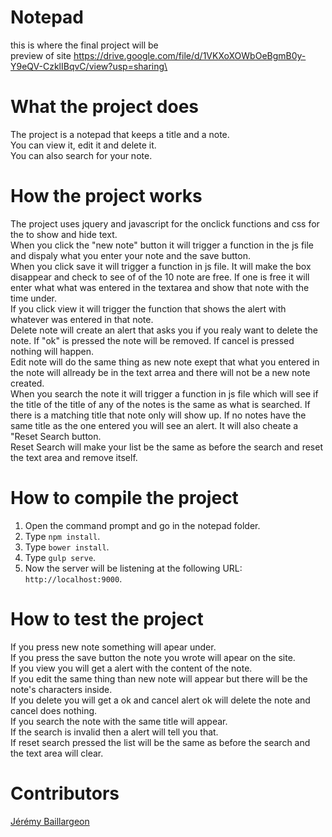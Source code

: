 # Notepad
this is where the final project will be<br/>
preview of site https://drive.google.com/file/d/1VKXoXOWbOeBgmB0y-Y9eQV-CzklIBqvC/view?usp=sharing\

# What the project does
The project is a notepad that keeps a title and a note. <br/>
You can view it, edit it and delete it.<br/>
You can also search for your note.

# How the project works
The project uses jquery and javascript for the onclick functions and css for the to show and hide text.<br/>
When you click the "new note" button it will trigger a function in the js file and dispaly what you enter your note and the save button. <br/>
When you click save it will trigger a function in js file. It will make the box disappear and check to see of of the 10 note are free. If one is free it will enter what what was entered in the textarea and show that note with the time under. <br/>
If you click view it will trigger the function that shows the alert with whatever was entered in that note.<br/>
Delete note will create an alert that asks you if you realy want to delete the note. If "ok" is pressed the note will be removed. If cancel is pressed nothing will happen. <br/>
Edit note will do the same thing as new note exept that what you entered in the note will allready be in the text arrea and there will not be a new note created. <br/>
When you search the note it will trigger a function in js file which will see if the title of the title of any of the notes is the same as what is searched. If there is a matching title that note only will show up. If no notes have the same title as the one entered you will see an alert. It will also cheate a "Reset Search button.<br/>
Reset Search will make your list be the same as before the search and reset the text area and remove itself.
# How to compile the project
1. Open the command prompt and go in the notepad folder. 
2. Type `npm install`.
3. Type `bower install`.
4. Type `gulp serve`.
5. Now the server will be listening at the following URL: `http://localhost:9000`.

# How to test the project
If you press new note something will apear under.<br/>
If you press the save button the note you wrote will apear on the site.<br/>
If you view you will get a alert with the content of the note.<br/>
If you edit the same thing than new note will appear but there will be the note's characters inside.<br/>
If you delete you will get a ok and cancel alert ok will delete the note and cancel does nothing.<br/>
If you search the note with the same title will appear.<br/>
If the search is invalid then a alert will tell you that.<br/>
If reset search pressed the list will be the same as before the search and the text area will clear.
# Contributors

[Jérémy Baillargeon](https://github.com/jerbail31)

